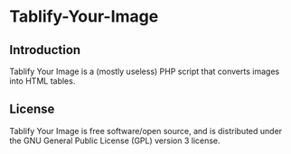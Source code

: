 Tablify-Your-Image
==================

Introduction
------------

Tablify Your Image is a (mostly useless) PHP script that converts images into HTML tables.

License
-------

Tablify Your Image is free software/open source, and is distributed under the GNU General Public License (GPL) version 3 license.
